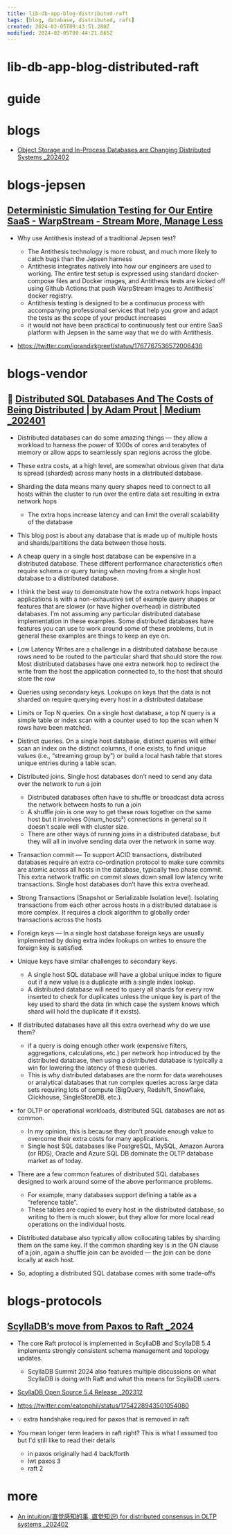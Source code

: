 ```yaml
---
title: lib-db-app-blog-distributed-raft
tags: [blog, database, distributed, raft]
created: 2024-02-05T09:43:51.280Z
modified: 2024-02-05T09:44:21.665Z
---
```


# lib-db-app-blog-distributed-raft

# guide

# blogs
- [Object Storage and In-Process Databases are Changing Distributed Systems _202402](https://blog.colinbreck.com/object-storage-and-in-process-databases-are-changing-distributed-systems/)
# blogs-jepsen

## [Deterministic Simulation Testing for Our Entire SaaS - WarpStream - Stream More, Manage Less](https://www.warpstream.com/blog/deterministic-simulation-testing-for-our-entire-saas)

- Why use Antithesis instead of a traditional Jepsen test? 
  - The Antithesis technology is more robust, and much more likely to catch bugs than the Jepsen harness
  - Antithesis integrates natively into how our engineers are used to working. The entire test setup is expressed using standard docker-compose files and Docker images, and Antithesis tests are kicked off using Github Actions that push WarpStream images to Antithesis’ docker registry.
  - Antithesis testing is designed to be a continuous process with accompanying professional services that help you grow and adapt the tests as the scope of your product increases
  - it would not have been practical to continuously test our entire SaaS platform with Jepsen in the same way that we do with Antithesis. 

- https://twitter.com/jorandirkgreef/status/1767767536572006436
# blogs-vendor

## 🐛 [Distributed SQL Databases And The Costs of Being Distributed | by Adam Prout | Medium _202401](https://medium.com/@adamprout/distributed-sql-databases-and-the-costs-of-being-distributed-ab7b38b0fa50)

- Distributed databases can do some amazing things — they allow a workload to harness the power of 1000s of cores and terabytes of memory or allow apps to seamlessly span regions across the globe.
- These extra costs, at a high level, are somewhat obvious given that data is spread (sharded) across many hosts in a distributed database. 
- Sharding the data means many query shapes need to connect to all hosts within the cluster to run over the entire data set resulting in extra network hops
  - The extra hops increase latency and can limit the overall scalability of the database
- This blog post is about any database that is made up of multiple hosts and shards/partitions the data between those hosts.
- A cheap query in a single host database can be expensive in a distributed database. These different performance characteristics often require schema or query tuning when moving from a single host database to a distributed database.
- I think the best way to demonstrate how the extra network hops impact applications is with a non-exhaustive set of example query shapes or features that are slower (or have higher overhead) in distributed databases. I’m not assuming any particular distributed database implementation in these examples. Some distributed databases have features you can use to work around some of these problems, but in general these examples are things to keep an eye on.
- Low Latency Writes are a challenge in a distributed database because rows need to be routed to the particular shard that should store the row. Most distributed databases have one extra network hop to redirect the write from the host the application connected to, to the host that should store the row
- Queries using secondary keys. Lookups on keys that the data is not sharded on require querying every host in a distributed database 
- Limits or Top N queries. On a single host database, a top N query is a simple table or index scan with a counter used to top the scan when N rows have been matched.
- Distinct queries. On a single host database, distinct queries will either scan an index on the distinct columns, if one exists, to find unique values (i.e., “streaming group by”) or build a local hash table that stores unique entries during a table scan.
- Distributed joins. Single host databases don’t need to send any data over the network to run a join 
  - Distributed databases often have to shuffle or broadcast data across the network between hosts to run a join
  - A shuffle join is one way to get these rows together on the same host but it involves O(num_hosts²) connections in general so it doesn’t scale well with cluster size. 
  - There are other ways of running joins in a distributed database, but they will all in involve sending data over the network in some way.
- Transaction commit — To support ACID transactions, distributed databases require an extra co-ordination protocol to make sure commits are atomic across all hosts in the database, typically two phase commit. This extra network traffic on commit slows down small low latency write transactions. Single host databases don’t have this extra overhead.
- Strong Transactions (Snapshot or Serializable Isolation level). Isolating transactions from each other across hosts in a distributed database is more complex. It requires a clock algorithm to globally order transactions across the hosts 
- Foreign keys — In a single host database foreign keys are usually implemented by doing extra index lookups on writes to ensure the foreign key is satisfied.
- Unique keys have similar challenges to secondary keys. 
  - A single host SQL database will have a global unique index to figure out if a new value is a duplicate with a single index lookup. 
  - A distributed database will need to query all shards for every row inserted to check for duplicates unless the unique key is part of the key used to shard the data (in which case the system knows which shard will hold the duplicate if it exists).
- If distributed databases have all this extra overhead why do we use them?
  - if a query is doing enough other work (expensive filters, aggregations, calculations, etc.) per network hop introduced by the distributed database, then using a distributed database is typically a win for lowering the latency of these queries. 
  - This is why distributed databases are the norm for data warehouses or analytical databases that run complex queries across large data sets requiring lots of compute (BigQuery, Redshift, Snowflake, Clickhouse, SingleStoreDB, etc.). 
- for OLTP or operational workloads, distributed SQL databases are not as common. 
  - In my opinion, this is because they don’t provide enough value to overcome their extra costs for many applications. 
  - Single host SQL databases like PostgreSQL, MySQL, Amazon Aurora (or RDS), Oracle and Azure SQL DB dominate the OLTP database market as of today.

- There are a few common features of distributed SQL databases designed to work around some of the above performance problems. 
  - For example, many databases support defining a table as a “reference table”. 
  - These tables are copied to every host in the distributed database, so writing to them is much slower, but they allow for more local read operations on the individual hosts.
- Distributed database also typically allow collocating tables by sharding them on the same key. If the common sharding key is in the ON clause of a join, again a shuffle join can be avoided — the join can be done locally at each host. 

- So, adopting a distributed SQL database comes with some trade-offs
# blogs-protocols

## [ScyllaDB’s move from Paxos to Raft _2024](https://www.scylladb.com/glossary/paxos-consensus-algorithm/)

- The core Raft protocol is implemented in ScyllaDB and ScyllaDB 5.4 implements strongly consistent schema management and topology updates. 
  - ScyllaDB Summit 2024 also features multiple discussions on what ScyllaDB is doing with Raft and what this means for ScyllaDB users.

- [ScyllaDB Open Source 5.4 Release _202312](https://www.scylladb.com/2023/12/11/scylladb-open-source-5-4/)

- https://twitter.com/eatonphil/status/1754228943501054080
- 💡 extra handshake required for paxos that is removed in raft
- You mean longer term leaders in raft right? This is what I assumed too but I'd still like to read their details
  - in paxos originally had 4 back/forth
  - lwt paxos 3
  - raft 2
# more
- [An intuition(直觉感知的事, 直觉知识) for distributed consensus in OLTP systems _202402](https://notes.eatonphil.com/2024-02-08-an-intuition-for-distributed-consensus-in-oltp-systems.html)
